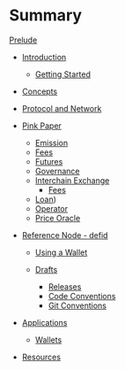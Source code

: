 # Summary

[Prelude](./prelude.md)

- [Introduction]()

  - [Getting Started]()

- [Concepts](./concepts.md)

- [Protocol and Network](./proto.md)
- [Pink Paper](./pinkpaper/README.md)

  - [Emission](./pinkpaper/emission/README.md)
  - [Fees](./pinkpaper/fees/README.md)
  - [Futures](./pinkpaper/futures/README.md)
  - [Governance](./pinkpaper/governance/README.md)
  - [Interchain Exchange](./pinkpaper/interchain-exchange/README.md)
    - [Fees](./pinkpaper/interchain-exchange/fees.md)
  - [Loan](./pinkpaper/loan/README.md))
  - [Operator](./pinkpaper/operator/README.md)
  - [Price Oracle](./pinkpaper/price-oracle/README.md)

- [Reference Node - defid](./defid.md)

  - [Using a Wallet](./node/wallet.md)

  - [Drafts]()
    - [Releases](./drafts/releases.md)
    - [Code Conventions]()
    - [Git Conventions]()

- [Applications]()

  - [Wallets]()

- [Resources]()

